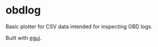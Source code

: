 # obdlog

Basic plotter for CSV data intended for inspecting OBD logs.

Built with [egui](https://github.com/emilk/egui).
